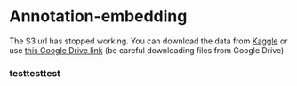 # Annotation-embedding

The S3 url has stopped working. You can download the data from [Kaggle](https://www.kaggle.com/datasets/leadbest/googlenewsvectorsnegative300) or use [this Google Drive link](https://drive.google.com/file/d/0B7XkCwpI5KDYNlNUTTlSS21pQmM/edit?resourcekey=0-wjGZdNAUop6WykTtMip30g) (be careful downloading files from Google Drive).

### testtesttest

